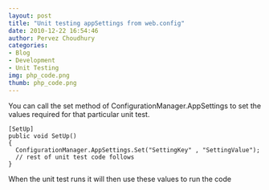 ```yaml
---
layout: post
title: "Unit testing appSettings from web.config"
date: 2010-12-22 16:54:46
author: Pervez Choudhury
categories: 
- Blog
- Development
- Unit Testing
img: php_code.png
thumb: php_code.png
---
```


You can call the set method of ConfigurationManager.AppSettings to set the values required for that particular unit test.

    [SetUp]
    public void SetUp()
    {
      ConfigurationManager.AppSettings.Set("SettingKey" , "SettingValue");
      // rest of unit test code follows
    }

When the unit test runs it will then use these values to run the code

[hampden]: https://github.com/jekyll/jekyll